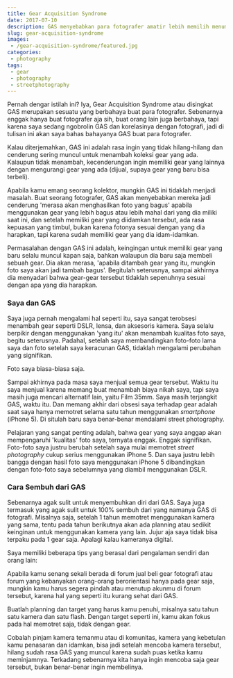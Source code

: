 ```yaml
---
title: Gear Acquisition Syndrome
date: 2017-07-10
description: GAS menyebabkan para fotografer amatir lebih memilih menumpuk koleksi kamera dan lensa, tapi tidak ada progress pada kualitas hasil foto para fotografer ini.
slug: gear-acquisition-syndrome
images: 
 - /gear-acquisition-syndrome/featured.jpg
categories:
 - photography
tags:
 - gear
 - photography
 - streetphotography
---
```


Pernah dengar istilah ini? Iya, Gear Acquisition Syndrome atau disingkat GAS merupakan sesuatu yang berbahaya buat para fotografer. Sebenarnya enggak hanya buat fotografer aja sih, buat orang lain juga berbahaya, tapi karena saya sedang ngobrolin GAS dan korelasinya dengan fotografi, jadi di tulisan ini akan saya bahas bahayanya GAS buat para fotografer.  

<!--more-->

Kalau diterjemahkan, GAS ini adalah rasa ingin yang tidak hilang-hilang dan cenderung sering muncul untuk menambah koleksi gear yang ada. Kalaupun tidak menambah, kecenderungan ingin memiliki gear yang lainnya dengan mengurangi gear yang ada (dijual, supaya gear yang baru bisa terbeli).  
  
Apabila kamu emang seorang kolektor, mungkin GAS ini tidaklah menjadi masalah. Buat seorang fotografer, GAS akan menyebabkan mereka jadi cenderung 'merasa akan menghasilkan foto yang bagus' apabila menggunakan gear yang lebih bagus atau lebih mahal dari yang dia miliki saat ini, dan setelah memiliki gear yang diidamkan tersebut, ada rasa kepuasan yang timbul, bukan karena fotonya sesuai dengan yang dia harapkan, tapi karena sudah memiliki gear yang dia idam-idamkan.  
  
Permasalahan dengan GAS ini adalah, keingingan untuk memiliki gear yang baru selalu muncul kapan saja, bahkan walaupun dia baru saja membeli sebuah gear. Dia akan merasa, 'apabila ditambah gear yang itu, mungkin foto saya akan jadi tambah bagus'. Begitulah seterusnya, sampai akhirnya dia menyadari bahwa gear-gear tersebut tidaklah sepenuhnya sesuai dengan apa yang dia harapkan.  

### Saya dan GAS

Saya juga pernah mengalami hal seperti itu, saya sangat terobsesi menambah gear seperti DSLR, lensa, dan aksesoris kamera. Saya selalu berpikir dengan menggunakan 'yang itu' akan menambah kualitas foto saya, begitu seterusnya. Padahal, setelah saya membandingkan foto-foto lama saya dan foto setelah saya keracunan GAS, tidaklah mengalami perubahan yang signifikan.  
  
Foto saya biasa-biasa saja.  
  
Sampai akhirnya pada masa saya menjual semua gear tersebut. Waktu itu saya menjual karena memang buat menambah biaya nikah saya, tapi saya masih juga mencari alternatif lain, yaitu Film 35mm. Saya masih terjangkit GAS, waktu itu. Dan memang akhir dari obsesi saya terhadap gear adalah saat saya hanya memotret selama satu tahun menggunakan _smartphone_ (iPhone 5). Di situlah baru saya benar-benar mendalami street photography.  
  
Pelajaran yang sangat penting adalah, bahwa gear yang saya anggap akan mempengaruhi 'kualitas' foto saya, ternyata enggak. Enggak signifikan. Foto-foto saya justru berubah setelah saya mulai memotret _street photography_ cukup serius menggunakan iPhone 5. Dan saya justru lebih bangga dengan hasil foto saya menggunakan iPhone 5 dibandingkan dengan foto-foto saya sebelumnya yang diambil menggunakan DSLR.  

### Cara Sembuh dari GAS

Sebenarnya agak sulit untuk menyembuhkan diri dari GAS. Saya juga termasuk yang agak sulit untuk 100% sembuh dari yang namanya GAS di fotografi. Misalnya saja, setelah 1 tahun memotret menggunakan kamera yang sama, tentu pada tahun berikutnya akan ada planning atau sedikit keinginan untuk menggunakan kamera yang lain. Jujur aja saya tidak bisa terpaku pada 1 gear saja. Apalagi kalau kameranya digital.  
  
Saya memiliki beberapa tips yang berasal dari pengalaman sendiri dan orang lain:  
  
Apabila kamu senang sekali berada di forum jual beli gear fotografi atau forum yang kebanyakan orang-orang berorientasi hanya pada gear saja, mungkin kamu harus segera pindah atau menutup akunmu di forum tersebut, karena hal yang seperti itu kurang sehat dari GAS.  
  
Buatlah planning dan target yang harus kamu penuhi, misalnya satu tahun satu kamera dan satu flash. Dengan target seperti ini, kamu akan fokus pada hal memotret saja, tidak dengan gear.  
  
Cobalah pinjam kamera temanmu atau di komunitas, kamera yang kebetulan kamu penasaran dan idamkan, bisa jadi setelah mencoba kamera tersebut, hilang sudah rasa GAS yang muncul karena sudah puas ketika kamu meminjamnya. Terkadang sebenarnya kita hanya ingin mencoba saja gear tersebut, bukan benar-benar ingin membelinya.
